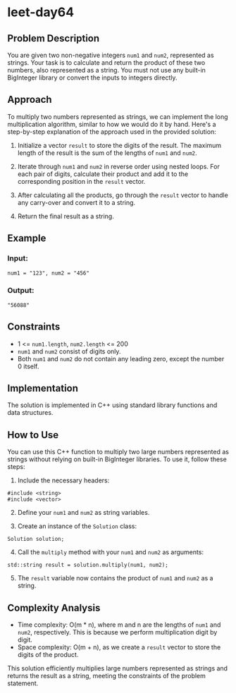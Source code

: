 # leet-day64

## Problem Description

You are given two non-negative integers `num1` and `num2`, represented as strings. Your task is to calculate and return the product of these two numbers, also represented as a string. You must not use any built-in BigInteger library or convert the inputs to integers directly.

## Approach

To multiply two numbers represented as strings, we can implement the long multiplication algorithm, similar to how we would do it by hand. Here's a step-by-step explanation of the approach used in the provided solution:

1. Initialize a vector `result` to store the digits of the result. The maximum length of the result is the sum of the lengths of `num1` and `num2`.

2. Iterate through `num1` and `num2` in reverse order using nested loops. For each pair of digits, calculate their product and add it to the corresponding position in the `result` vector.

3. After calculating all the products, go through the `result` vector to handle any carry-over and convert it to a string.

4. Return the final result as a string.

## Example

### Input:

```
num1 = "123", num2 = "456"
```

### Output:

```
"56088"
```

## Constraints

- 1 <= `num1.length`, `num2.length` <= 200
- `num1` and `num2` consist of digits only.
- Both `num1` and `num2` do not contain any leading zero, except the number 0 itself.

## Implementation

The solution is implemented in C++ using standard library functions and data structures.

## How to Use

You can use this C++ function to multiply two large numbers represented as strings without relying on built-in BigInteger libraries. To use it, follow these steps:

1. Include the necessary headers:

```
#include <string>
#include <vector>
```

2. Define your `num1` and `num2` as string variables.

3. Create an instance of the `Solution` class:

```
Solution solution;
```

4. Call the `multiply` method with your `num1` and `num2` as arguments:

```
std::string result = solution.multiply(num1, num2);
```

5. The `result` variable now contains the product of `num1` and `num2` as a string.

## Complexity Analysis

- Time complexity: O(m * n), where m and n are the lengths of `num1` and `num2`, respectively. This is because we perform multiplication digit by digit.
- Space complexity: O(m + n), as we create a `result` vector to store the digits of the product.

This solution efficiently multiplies large numbers represented as strings and returns the result as a string, meeting the constraints of the problem statement.
